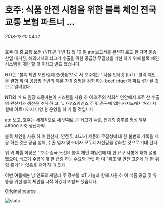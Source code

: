 # 호주: 식품 안전 시험을 위한 블록 체인 전국 교통 보험 파트너 ...

###### 2018-12-10 04:12

호주 대 중 교통 보험 (NTI)은 1 년 12 월 10 일 atn 보고서를 완전히 로드 한 지역 운송 산업 매거진, 해외에서의 쇠고기 수출을 위한 공급망 무결성을 개선 하기 위해 블록 체인 시스템을 재판 할 것 이라고 발표 했습니다.

NTI는 "블록 체인 보안/결제 플랫폼"으로 서 호주에는 ' 사물 인터넷 (IoT) ' 블럭 체인을 결합 하 여 공급망 전반의 제품 자격 증명을 강화 하는 beefledger과 파트너가 될 것으로 알려졌다.

NTI와 베 프 원장 조종사는이 시스템을 사용 하 여 호주의 석회석 연안에서 호주 산 수출의 원산지와 생산을 추적 하 고, 뉴사우스웨일스 주 및 중국에 있는 카지노에서 처리 시설에 이르기까지 다양 한 운영을 하 게 될 것입니다.

atn 보고, 호주는 세계적으로 세 번째로 큰 쇠고기 수출, 업계의 중추를 형성 일부 45000 가축 생산자와.

블록 체인을 사용 하 여 원산지, 안전 및 쇠고기 제품의 무결성에 대 한 불변의 기록을 제공 하는 것은 공급 업체, 수출 업자 및 소비자 모두의 자신감을 강화할 것으로 기대 된다.

워 윅 파월 회장은 ' 호주-중국 노선의 블록 체인 파일럿에 대 한 요구 사항에 대해 설명 했으며, 쇠고기 수입에 대 한 급증 하는 수요와 관련 하 여 "위조 및 안전 표준에 대 한 위험 증가"가 있음을 요약 하 고 있다.

이번 여름에는 남 인도의 케랄라 주 정부를 IoT 기술과 함께 사용 하 여 식품 공급 및 유통을 위한 블록 체인을 시작 하겠다고 발표 했습니다.

[Original source](https://cointelegraph.com/news/australia-national-transport-insurance-partners-on-blockchain-for-food-safety-trial)

![stats](https://c.statcounter.com/11760860/0/a89fa40b/1/ "stats")